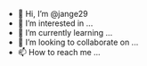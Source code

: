 - 👋 Hi, I’m @jange29
- 👀 I’m interested in ...
- 🌱 I’m currently learning ...
- 💞️ I’m looking to collaborate on ...
- 📫 How to reach me ...

<!---
jange29/jange29 is a ✨ special ✨ repository because its `README.md` (this file) appears on your GitHub profile.
You can click the Preview link to take a look at your changes.
--->
<img src="//en.acmedelavie.com/web/product/extra/big/202104/6f988076c783d1a8d33c18fe8f624dd7.jpg" alt="" class="BigImage ">

